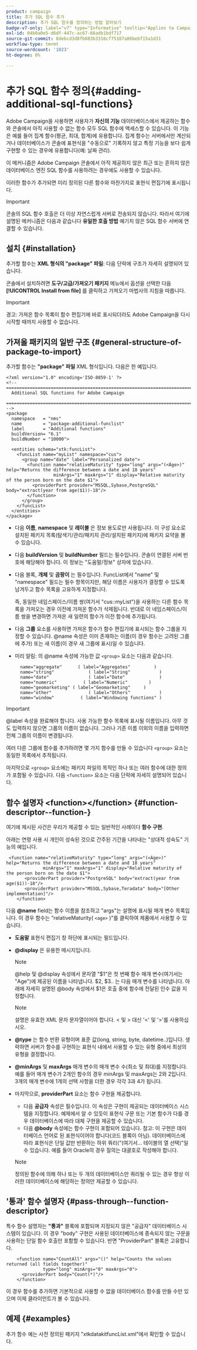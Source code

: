 ```yaml
---
product: campaign
title: 추가 SQL 함수 추가
description: 추가 SQL 함수를 정의하는 방법 알아보기
badge-v7-only: label="v7" type="Informative" tooltip="Applies to Campaign Classic v7 only"
exl-id: 04b0a0e5-d6df-447c-ac67-66adb1bdf717
source-git-commit: 8debcd3d8fb883b3316cf75187a86bebf15a1d31
workflow-type: tm+mt
source-wordcount: '1023'
ht-degree: 0%

---
```


# 추가 SQL 함수 정의{#adding-additional-sql-functions}

Adobe Campaign을 사용하면 사용자가 **자신의 기능** 데이터베이스에서 제공하는 함수와 콘솔에서 아직 사용할 수 없는 함수 모두 SQL 함수에 액세스할 수 있습니다. 이 기능은 예를 들어 집계 함수(평균, 최대, 합계)에 유용합니다. 집계 함수는 서버에서만 계산되거나 데이터베이스가 콘솔에 표현식을 &quot;수동으로&quot; 기록하지 않고 특정 기능을 보다 쉽게 구현할 수 있는 경우에 유용합니다(예: 날짜 관리).

이 메커니즘은 Adobe Campaign 콘솔에서 아직 제공하지 않은 최근 또는 흔하지 않은 데이터베이스 엔진 SQL 함수를 사용하려는 경우에도 사용할 수 있습니다.

이러한 함수가 추가되면 미리 정의된 다른 함수와 마찬가지로 표현식 편집기에 표시됩니다.

>[!IMPORTANT]
>
>콘솔의 SQL 함수 호출은 더 이상 자연스럽게 서버로 전송되지 않습니다. 따라서 여기에 설명된 메커니즘은 다음과 같습니다 **유일한 호출 방법** 예기치 않은 SQL 함수 서버에 연결할 수 있습니다.

## 설치 {#installation}

추가할 함수는 **XML 형식의 &quot;package&quot; 파일**: 다음 단락에 구조가 자세히 설명되어 있습니다.

콘솔에서 설치하려면 **도구/고급/가져오기 패키지** 메뉴에서 옵션을 선택한 다음 **[!UICONTROL Install from file]** 를 클릭하고 가져오기 마법사의 지침을 따릅니다.

>[!IMPORTANT]
>
>경고: 가져온 함수 목록이 함수 편집기에 바로 표시되더라도 Adobe Campaign을 다시 시작할 때까지 사용할 수 없습니다.

## 가져올 패키지의 일반 구조 {#general-structure-of-package-to-import}

추가할 함수는 **&quot;package&quot; 파일** XML 형식입니다. 다음은 한 예입니다.

```
<?xml version="1.0" encoding='ISO-8859-1' ?>
<!-- ===========================================================================
  Additional SQL functions for Adobe Campaign
  ========================================================================== -->
<package
  namespace   = "nms"
  name        = "package-additional-funclist"
  label       = "Additional functions"
  buildVersion= "6.1"
  buildNumber = "10000">

  <entities schema="xtk:funcList">
    <funcList name="myList" namespace="cus">
      <group name="date" label="Personalized date">
        <function name="relativeMaturity" type="long" args="(<Âge>)" help="Returns the difference between a date and 18 years"
                  minArgs="1" maxArgs="1" display="Relative maturity of the person born on the date $1">
          <providerPart provider="MSSQL,Sybase,PostgreSQL" body="extract(year from age($1))-18"/>
        </function>
      </group>
    </funcList>
  </entities>
</package>
```

* 다음 **이름**, **namespace** 및 **레이블** 은 정보 용도로만 사용됩니다. 이 구성 요소로 설치된 패키지 목록(탐색기/관리/패키지 관리/설치된 패키지)에 패키지 요약을 볼 수 있습니다.
* 다음 **buildVersion** 및 **buildNumber** 필드는 필수입니다. 콘솔이 연결된 서버 번호에 해당해야 합니다. 이 정보는 &quot;도움말/정보&quot; 상자에 있습니다.
* 다음 블록, **개체** 및 **곰팡이** 는 필수입니다. FuncList에서 &quot;name&quot; 및 &quot;namespace&quot; 필드는 필수 항목이지만, 해당 이름은 사용자가 결정할 수 있도록 남겨두고 함수 목록을 고유하게 지정합니다.

   즉, 동일한 네임스페이스/이름 쌍(여기서 &quot;cus::myList&quot;)을 사용하는 다른 함수 목록을 가져오는 경우 이전에 가져온 함수가 삭제됩니다. 반대로 이 네임스페이스/이름 쌍을 변경하면 가져온 새 일련의 함수가 이전 함수에 추가됩니다.

* 다음 **그룹** 요소를 사용하면 가져온 함수가 함수 편집기에 표시되는 함수 그룹을 지정할 수 있습니다. @name 속성은 이미 존재하는 이름(이 경우 함수는 고려된 그룹에 추가) 또는 새 이름(이 경우 새 그룹에 표시)일 수 있습니다.
* 미리 알림: 의 @name 속성에 가능한 값 `<group>` 요소는 다음과 같습니다.

   ```
     name="aggregate"      ( label="Aggregates"         )
     name="string"             ( label="String"           )
     name="date"               ( label="Date"             )
     name="numeric"          ( label="Numeric"        )
     name="geomarketing" ( label="Geomarketing"     )
     name="other"              ( label="Others"           )
     name="window"          ( label="Windowing functions" )
   ```

>[!IMPORTANT]
>
>@label 속성을 완료해야 합니다. 사용 가능한 함수 목록에 표시될 이름입니다. 아무 것도 입력하지 않으면 그룹의 이름이 없습니다. 그러나 기존 이름 이외의 이름을 입력하면 전체 그룹의 이름이 변경됩니다.

여러 다른 그룹에 함수를 추가하려면 몇 가지 함수를 만들 수 있습니다 `<group>`  요소는 동일한 목록에서 추적됩니다.

마지막으로 `<group>` 요소에는 패키지 파일의 목적인 하나 또는 여러 함수에 대한 정의가 포함될 수 있습니다. 다음  `<function>`   요소는 다음 단락에 자세히 설명되어 있습니다.

## 함수 설명자 &lt;function>&lt;/function> {#function-descriptor--function-}

여기에 제시된 사건은 우리가 제공할 수 있는 일반적인 사례이다 **함수 구현**.

아래는 연령 사용 시 개인이 성숙된 것으로 간주된 기간을 나타내는 &quot;상대적 성숙도&quot; 기능의 예입니다.

```
 <function name="relativeMaturity" type="long" args="(<Âge>)" help="Returns the difference between a date and 18 years"
              minArgs="1" maxArgs="1" display="Relative maturity of the person born on the date $1">
       <providerPart provider="PostgreSQL" body="extract(year from age($1))-18"/>
       <providerPart provider="MSSQL,Sybase,Teradata" body="[Other implementation]"/>
    </function>
```

다음 **@name** field는 함수 이름을 참조하고 &quot;args&quot;는 설명에 표시될 매개 변수 목록입니다. 이 경우 함수는 &quot;relativeMaturity( `<age>` )&quot;를 클릭하여 제품에서 사용할 수 있습니다.

* **도움말** 표현식 편집기 창 하단에 표시되는 필드입니다.
* **@display** 은 유용한 메시지입니다.

   >[!NOTE]
   >
   >@help 및 @display 속성에서 문자열 &quot;$1&quot;은 첫 번째 함수 매개 변수(여기서는 &quot;Age&quot;)에 제공된 이름을 나타냅니다. $2, $3.. 는 다음 매개 변수를 나타냅니다. 아래에 자세히 설명된 @body 속성에서 $1은 호출 중에 함수에 전달된 인수 값을 지정합니다.

   >[!NOTE]
   >
   >설명은 유효한 XML 문자 문자열이어야 합니다. &lt; 및 > 대신 &#39;&lt;&#39; 및 &#39;>&#39;를 사용하십시오.

* **@type** 는 함수 반환 유형이며 표준 값(long, string, byte, datetime..)입니다. 생략하면 서버가 함수를 구현하는 표현식 내에서 사용할 수 있는 유형 중에서 최상의 유형을 결정합니다.
* **@minArgs** 및 **maxArgs** 매개 변수의 매개 변수 수(최소 및 최대)를 지정합니다. 예를 들어 매개 변수가 2개인 함수의 경우 minArgs 및 maxArgs는 2와 2입니다. 3개의 매개 변수에 1개의 선택 사항을 더한 경우 각각 3과 4가 됩니다.
* 마지막으로, **providerPart** 요소는 함수 구현을 제공합니다.

   * 다음 **공급자** 속성은 필수입니다. 이 속성은 구현이 제공되는 데이터베이스 시스템을 지정합니다. 예제에서 알 수 있듯이 표현식 구문 또는 기본 함수가 다를 경우 데이터베이스에 따라 대체 구현을 제공할 수 있습니다.
   * 다음 **@body** 속성에는 함수 구현이 포함되어 있습니다. 참고: 이 구현은 데이터베이스 언어로 된 표현식이어야 합니다(코드 블록이 아님). 데이터베이스에 따라 표현식은 단일 값만 반환하는 하위 쿼리(&quot;(여기서... 테이블의 열 선택)&quot;일 수 있습니다. 예를 들어 Oracle의 경우 질의는 대괄호로 작성해야 합니다.

   >[!NOTE]
   >
   >정의된 함수에 의해 하나 또는 두 개의 데이터베이스만 쿼리될 수 있는 경우 항상 이러한 데이터베이스에 해당하는 정의만 제공할 수 있습니다.

## &#39;통과&#39; 함수 설명자 {#pass-through--function-descriptor}

특수 함수 설명자는 **&quot;통과&quot;** 블록에 포함되며 지정되지 않은 &quot;공급자&quot; 데이터베이스 시스템이 있습니다. 이 경우 &quot;body&quot; 구현은 사용된 데이터베이스에 종속되지 않는 구문을 사용하는 단일 함수 호출만 포함할 수 있습니다. 반면 &quot;ProviderPart&quot; 블록은 고유합니다.

```
    <function name="CountAll" args="()" help="Counts the values returned (all fields together)"
              type="long" minArgs="0" maxArgs="0">
      <providerPart body="Count(*)"/>
    </function>
```

이 경우 함수를 추가하면 기본적으로 사용할 수 없을 데이터베이스 함수를 만들 수만 있으며 이제 클라이언트가 볼 수 있습니다.

## 예제 {#examples}

추가 함수 예는 사전 정의된 패키지 &quot;xtkdatakitfuncList.xml&quot;에서 확인할 수 있습니다.
